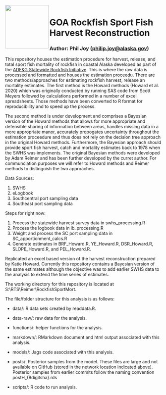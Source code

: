 <img align="left" src="https://github.com/commfish/cr_brf/blob/main/figures/SRIlogo.jfif" width="140">

# GOA Rockfish Sport Fish Harvest Reconstruction

### Author: Phil Joy (philip.joy@alaska.gov)

This repository houses the estimation procedure for harvest, release, and total sport fish mortality of rockfish in coastal Alaska developed as part of the [ADF&G Statewide Rockfish Initiative](https://stateofalaska.sharepoint.com/teams/DFGSPFStatewideRockfishInitiativeTeam). This is where the raw data is processed and formatted and houses the estimation proceedu. There are two methods/approaches for estimating rockfish harvest, release an mortality estimates. The first method is the Howard methods (Howard et al. 2020) which was originally conducted by running SAS code from Scott Meyers followed by calculations performed in a number of excel spreadsheets. Those methods have been converted to R format for reproducibility and to speed up the process. 

The second method is under development and comprises a Bayesian version of the Howard methods that allows for more appropriate and defensible sharing of information between areas, handles missing data in a more appropriate manor, accurately propogates uncertainty throughout the estimation proceedure and thus does not rely on the decision tree approach in the original Howard methods. Furthermore, the Bayesian approach should provide sport fish harvest, catch and mortality estimates back to 1978 when the SWHS was implements. The original Bayesian methods were developed by Adam Reimer and has been further developed by the curret author. For communciation purposes we will refer to Howard methods and Reimer methods to distinguish the two approaches. 

Data Sources:

1. SWHS
2. eLogbook 
3. Southcentral port sampling data
4. Southeast port sampling data

Steps for right now:

1. Process the statewide harvest survey data in swhs_processing.R
2. Process the logbook data in lb_processing.R
3. Weight and process the SC port sampling data in SC_apportionment_calcs.R
4. Generate estimates in BRF_Howard.R, YE_Howard.R, DSR_Howard.R, SLOPE_Howard.R, and PEL_Howard.R.

Replicated an excel based version of the harvest reconstruction prepared by Katie Howard. Currently this repository contains a Bayesian version of the same estimates although the objective was to add earlier SWHS data to the analysis to extend the time series of estimates.

The working directory for this repository is located at S:\\RTS\\Reimer\\RockfishSportMort.

The file/folder structure for this analysis is as follows:

-   data/: R data sets created by readdata.R.

-   data-raw/: raw data for the analysis.

-   functions/: helper functions for the analysis.

-   markdown/: RMarkdown document  and html output associated with this analysis. 

-   models/: Jags code associated with this analysis.

-   posts/: Posterior samples from the model. These files are large and not available on GItHub (stored in the network location indicated above). Posterior samples from earlier commits follow the naming convention postH_{8digitsha}.rds

-   scripts/: R code to run analysis.
